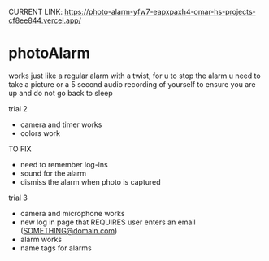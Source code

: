 CURRENT LINK: https://photo-alarm-yfw7-eapxpaxh4-omar-hs-projects-cf8ee844.vercel.app/
# photoAlarm
works just like a regular alarm with a twist, for u to stop the alarm u need to take a picture or a 5 second audio recording of yourself to ensure you are up and do not go back to sleep

trial 2
- camera and timer works
- colors work

TO FIX
- need to remember log-ins
- sound for the alarm
- dismiss the alarm when photo is captured

trial 3
- camera and microphone works
- new log in page that REQUIRES user enters an email (SOMETHING@domain.com)
- alarm works
- name tags for alarms
